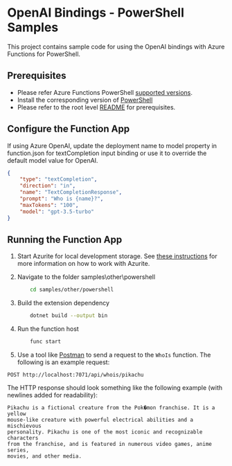 # OpenAI Bindings - PowerShell Samples

This project contains sample code for using the OpenAI bindings with Azure Functions for PowerShell.

## Prerequisites

* Please refer Azure Functions PowerShell [supported versions](https://learn.microsoft.com/azure/azure-functions/functions-reference-powershell?tabs=portal#powershell-versions).
* Install the corresponding version of [PowerShell](https://github.com/PowerShell/PowerShell/releases)
* Please refer to the root level [README](../../../README.md#requirements) for prerequisites.

## Configure the Function App

If using Azure OpenAI, update the deployment name to model property in function.json for textCompletion input binding or use it to override the default model value for OpenAI.

```json
{
    "type": "textCompletion",
    "direction": "in",
    "name": "TextCompletionResponse",
    "prompt": "Who is {name}?",
    "maxTokens": "100",
    "model": "gpt-3.5-turbo"
}
```

## Running the Function App

1. Start Azurite for local development storage. See [these instructions](https://learn.microsoft.com/azure/storage/common/storage-use-azurite) for more information on how to work with Azurite.
1. Navigate to the folder samples\other\powershell

    ```bash
        cd samples/other/powershell
    ```

1. Build the extension dependency

    ```bash
        dotnet build --output bin
    ```

1. Run the function host

    ```bash
        func start
    ```

1. Use a tool like [Postman](https://www.postman.com/) to send a request to the `WhoIs` function. The following is an example request:

```http
POST http://localhost:7071/api/whois/pikachu
```

The HTTP response should look something like the following example (with newlines added for readability):

```text
Pikachu is a fictional creature from the Pok�mon franchise. It is a yellow
mouse-like creature with powerful electrical abilities and a mischievous
personality. Pikachu is one of the most iconic and recognizable characters
from the franchise, and is featured in numerous video games, anime series,
movies, and other media.
```
